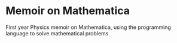 # Memoir on Mathematica

First year Physics memoir on Mathematica, using the programming language to solve mathematical problems
